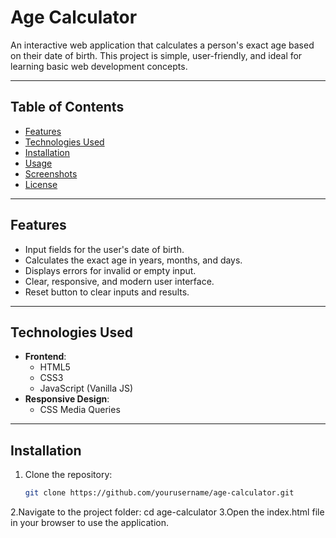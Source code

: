 # Age Calculator

An interactive web application that calculates a person's exact age based on their date of birth. This project is simple, user-friendly, and ideal for learning basic web development concepts.

---

## Table of Contents
- [Features](#features)
- [Technologies Used](#technologies-used)
- [Installation](#installation)
- [Usage](#usage)
- [Screenshots](#screenshots)
- [License](#license)

---

## Features
- Input fields for the user's date of birth.
- Calculates the exact age in years, months, and days.
- Displays errors for invalid or empty input.
- Clear, responsive, and modern user interface.
- Reset button to clear inputs and results.

---

## Technologies Used
- **Frontend**:
  - HTML5
  - CSS3
  - JavaScript (Vanilla JS)
- **Responsive Design**:
  - CSS Media Queries

---

## Installation

1. Clone the repository:
   ```bash
   git clone https://github.com/yourusername/age-calculator.git
2.Navigate to the project folder:
cd age-calculator
3.Open the index.html file in your browser to use the application.
